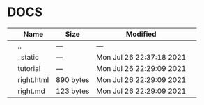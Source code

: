 DOCS
====

<table><thead><tr class="header"><th></th><th>Name</th><th>Size</th><th>Modified</th><th></th></tr></thead><tbody><tr class="odd"><td></td><td><span class="goup">..</span></td><td>—</td><td>—</td><td></td></tr><tr class="even"><td></td><td><span class="name">_static</span></td><td>—</td><td>Mon Jul 26 22:37:18 2021</td><td></td></tr><tr class="odd"><td></td><td><span class="name">tutorial</span></td><td>—</td><td>Mon Jul 26 22:29:09 2021</td><td></td></tr><tr class="even"><td></td><td><span class="name">right.html</span></td><td>890 bytes</td><td>Mon Jul 26 22:29:09 2021</td><td></td></tr><tr class="odd"><td></td><td><span class="name">right.md</span></td><td>123 bytes</td><td>Mon Jul 26 22:29:09 2021</td><td></td></tr></tbody></table>
